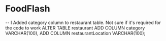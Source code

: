 # FoodFlash



-- I Added category column to restaurant table. Not sure if it's required for the code to work
ALTER TABLE restaurant
ADD COLUMN category VARCHAR(100),
ADD COLUMN restaurantLocation VARCHAR(100);


